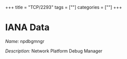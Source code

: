 +++
title = "TCP/2293"
tags = [""]
categories = [""]
+++

# IANA Data

_Name:_ npdbgmngr

_Description:_ Network Platform Debug Manager


